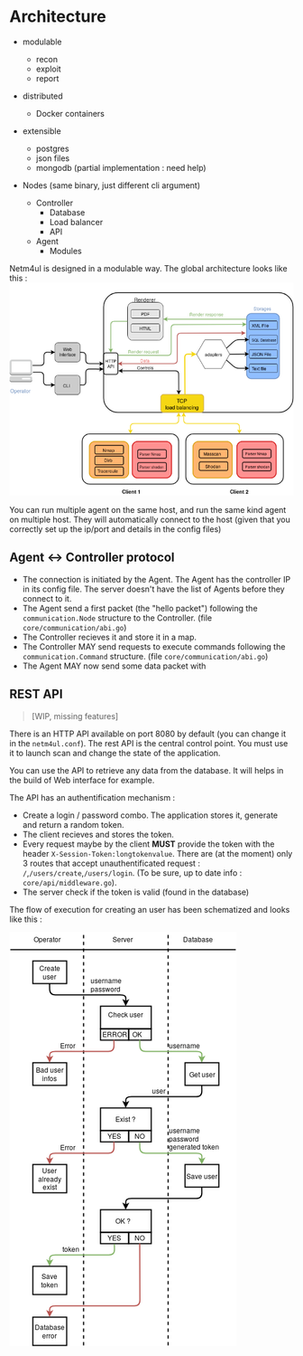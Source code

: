 # Architecture

- modulable
    - recon
    - exploit
    - report
- distributed
    - Docker containers
- extensible
    - postgres
    - json files
    - mongodb (partial implementation : need help)

- Nodes (same binary, just different cli argument)
    - Controller
        - Database
        - Load balancer
        - API 
    - Agent
        - Modules

Netm4ul is designed in a modulable way. The global architecture looks like this : 
![general architecture schema](schema/general.png?raw=true)

You can run multiple agent on the same host, and run the same kind agent on multiple host. They will automatically connect to the host (given that you correctly set up the ip/port and details in the config files)


## Agent <-> Controller protocol

- The connection is initiated by the Agent. The Agent has the controller IP in its config file. The server doesn't have the list of Agents before they connect to it.
- The Agent send a first packet (the "hello packet") following the `communication.Node` structure to the Controller. (file `core/communication/abi.go`)
- The Controller recieves it and store it in a map.
- The Controller MAY send requests to execute commands following the `communication.Command` structure. (file `core/communication/abi.go`)
- The Agent MAY now send some data packet with 

## REST API

> [WIP, missing features]

There is an HTTP API available on port 8080 by default (you can change it in the `netm4ul.conf`).
The rest API is the central control point. You must use it to launch scan and change the state of the application.

You can use the API to retrieve any data from the database. It will helps in the build of Web interface for example.

The API has an authentification mechanism : 
- Create a login / password combo. The application stores it, generate and return a random token.
- The client recieves and stores the token.
- Every request maybe by the client **MUST** provide the token with the header `X-Session-Token:longtokenvalue`. There are (at the moment) only 3 routes that accept unauthentificated request : `/`,`/users/create`,`/users/login`. (To be sure, up to date info : `core/api/middleware.go`).
- The server check if the token is valid (found in the database)

The flow of execution for creating an user has been schematized and looks like this :

![users creation schema](schema/create-user.png?raw=true)
